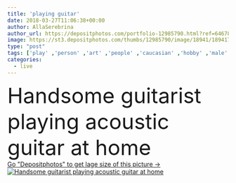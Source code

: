 ```yaml
---
title: 'playing guitar'
date: 2018-03-27T11:06:38+00:00
author: AllaSerebrina
author_url: https://depositphotos.com/portfolio-12985790.html?ref=64678756
image: https://st3.depositphotos.com/thumbs/12985790/image/18941/189417922/api_thumb_450.jpg?forcejpeg=true
type: "post"
tags: ['play' ,'person' ,'art' ,'people' ,'caucasian' ,'hobby' ,'male' ,'man' ,'home' ,'playing' ,'music' ,'indoors' ,'alone' ,'apartment' ,'skill' ,'guitar' ,'handsome' ,'musician' ,'guitarist' ,'acoustic' ,'partial' ,'selective focus' ,'young adult' ,'Living Room' ,'guitar player' ,'playing guitar' ,'cropped image' ]
categories: 
  - live
---
```

<div aling="center">
            <font size="60"> Handsome guitarist playing acoustic guitar at home</font>   
</div>
<div>
    <a href='https://st3.depositphotos.com/thumbs/12985790/image/18941/189417922/api_thumb_450.jpg?forcejpeg=true?ref=64678756' target=_blank > Go "Depositphotos" to get lage size of this picture ->
        <img href='https://st3.depositphotos.com/thumbs/12985790/image/18941/189417922/api_thumb_450.jpg?forcejpeg=true?ref=64678756' src='https://st3.depositphotos.com/12985790/18941/i/950/depositphotos_189417922-stock-photo-playing-guitar.jpg?forcejpeg=true' alt='Handsome guitarist playing acoustic guitar at home' >
    </a>
</div>
